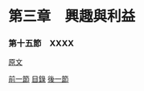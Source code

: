 第三章　興趣與利益
====

### 第十五節　XXXX

[原文](https://syosetu.org/novel/42788/18.html)



[前一節](./0314.md)
[目錄](../README.md)
[後一節](./0316.md)
